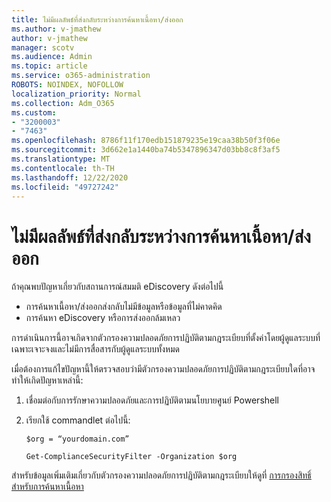 ```yaml
---
title: ไม่มีผลลัพธ์ที่ส่งกลับระหว่างการค้นหาเนื้อหา/ส่งออก
ms.author: v-jmathew
author: v-jmathew
manager: scotv
ms.audience: Admin
ms.topic: article
ms.service: o365-administration
ROBOTS: NOINDEX, NOFOLLOW
localization_priority: Normal
ms.collection: Adm_O365
ms.custom:
- "3200003"
- "7463"
ms.openlocfilehash: 8786f11f170edb151879235e19caa38b50f3f06e
ms.sourcegitcommit: 3d662e1a1440ba74b5347896347d03bb8c8f3af5
ms.translationtype: MT
ms.contentlocale: th-TH
ms.lasthandoff: 12/22/2020
ms.locfileid: "49727242"
---
```

# <a name="no-results-returned-during-content-searchexport"></a>ไม่มีผลลัพธ์ที่ส่งกลับระหว่างการค้นหาเนื้อหา/ส่งออก

ถ้าคุณพบปัญหาเกี่ยวกับสถานการณ์สมมติ eDiscovery ดังต่อไปนี้

- การค้นหาเนื้อหา/ส่งออกส่งกลับไม่มีข้อมูลหรือข้อมูลที่ไม่คาดคิด
- การค้นหา eDiscovery หรือการส่งออกล้มเหลว

การดำเนินการนี้อาจเกิดจากตัวกรองความปลอดภัยการปฏิบัติตามกฎระเบียบที่ตั้งค่าโดยผู้ดูแลระบบที่เฉพาะเจาะจงและไม่มีการสื่อสารกับผู้ดูแลระบบทั้งหมด

เมื่อต้องการแก้ไขปัญหานี้ให้ตรวจสอบว่ามีตัวกรองความปลอดภัยการปฏิบัติตามกฎระเบียบใดที่อาจทำให้เกิดปัญหาเหล่านี้:

1. เชื่อมต่อกับการรักษาความปลอดภัยและการปฏิบัติตามนโยบายศูนย์ Powershell
2. เรียกใช้ commandlet ต่อไปนี้:

    `$org = “yourdomain.com”`

    `Get-ComplianceSecurityFilter -Organization $org`

สำหรับข้อมูลเพิ่มเติมเกี่ยวกับตัวกรองความปลอดภัยการปฏิบัติตามกฎระเบียบให้ดูที่ [การกรองสิทธิ์สำหรับการค้นหาเนื้อหา](https://docs.microsoft.com/microsoft-365/compliance/permissions-filtering-for-content-search)
